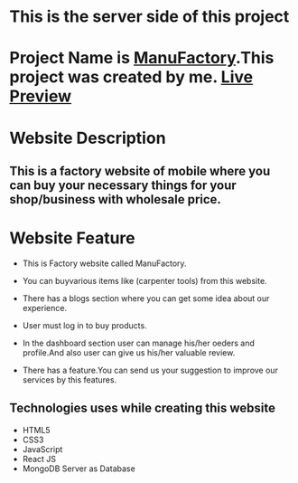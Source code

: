 # This is the server side of this project
# Project Name is [ManuFactory](https://manu-factory.web.app/).This project was created by me. [Live Preview](https://manu-factory.web.app/)

# Website Description

## This is a factory website of mobile where you can buy your necessary things for your shop/business with wholesale price.

# Website Feature

* This is Factory website called ManuFactory.

* You can buyvarious items like (carpenter tools) from this website.

* There has a blogs section where you can get some idea about our experience.

* User must log in to buy products.

* In the dashboard section user can manage his/her oeders and profile.And also user can give us his/her valuable review. 

* There has a feature.You can send us your suggestion to improve our services by this features.

## Technologies uses while creating this website

* HTML5
* CSS3
* JavaScript
* React JS 
* MongoDB Server as Database

